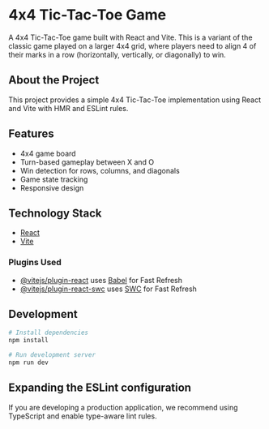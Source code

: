 # 4x4 Tic-Tac-Toe Game

A 4x4 Tic-Tac-Toe game built with React and Vite. This is a variant of the classic game played on a larger 4x4 grid, where players need to align 4 of their marks in a row (horizontally, vertically, or diagonally) to win.

## About the Project

This project provides a simple 4x4 Tic-Tac-Toe implementation using React and Vite with HMR and ESLint rules.

## Features

- 4x4 game board
- Turn-based gameplay between X and O
- Win detection for rows, columns, and diagonals
- Game state tracking
- Responsive design

## Technology Stack

- [React](https://reactjs.org/)
- [Vite](https://vitejs.dev/)

### Plugins Used

- [@vitejs/plugin-react](https://github.com/vitejs/vite-plugin-react/blob/main/packages/plugin-react/README.md) uses [Babel](https://babeljs.io/) for Fast Refresh
- [@vitejs/plugin-react-swc](https://github.com/vitejs/vite-plugin-react-swc) uses [SWC](https://swc.rs/) for Fast Refresh

## Development

```bash
# Install dependencies
npm install

# Run development server
npm run dev
```

## Expanding the ESLint configuration

If you are developing a production application, we recommend using TypeScript and enable type-aware lint rules.
